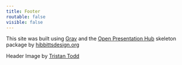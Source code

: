 ```yaml
---
title: Footer
routable: false
visible: false
---
```


This site was built using [Grav](http://getgrav.org) and the [Open Presentation Hub](https://learn.hibbittsdesign.org/openpresentationhub) skeleton package by [hibbittsdesign.org](http://hibbittsdesign.org)

Header Image by [Tristan Todd](https://www.flickr.com/photos/131761340@N03/16851148648/)
